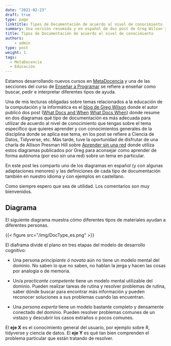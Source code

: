 ```yaml
---
date: "2021-02-23"
draft: true
type: page
linktitle: Tipos de Documentación de acuerdo al nivel de conocimiento
summary: Una versión resumida y en español de dos post de Greg Wilson y una presentación de Allison Presman Hill.
title: Tipos de Documentación de acuerdo al nivel de conocimiento
authors: 
    - admin
type: post
weight: 1
tags: 
  - MetaDocencia
  - Educación
---
```


Estamos desarrollando nuevos cursos en [MetaDocencia](www.metadocencia.org) y una de las secciones del curso de [Enseñar a Programar]() se refiere a enseñar como buscar, pedir e interpretar diferentes tipos de ayuda.

Una de mis lecturas obligadas sobre temas relacionados a la educación de la computación y la informática es el [blog de Greg Wilson](https://third-bit.com/) donde el autor publicó dos post ([What Docs and When](https://third-bit.com/2019/04/10/what-docs-and-when/) [What Docs When](https://third-bit.com/2019/04/16/what-docs-when/)) donde resume en dos diagramas qué tipo de documentación es más adecuada para utilizar de acuerdo al nivel de conocimiento que tengas sobre el tema específico que quieres aprender y con conocimientos generales de la disciplina donde se aplica ese tema, en los post se refiere a Ciencia de Datos, Tidyverse, etc.  Más tarde, tuve la oportunidad de disfrutar de una charla de Allison Presman Hill sobre [Aprender sin una red](https://alison.netlify.app/latinr-learn/#1) donde utiliza estos diagramas publicados por Greg para aconsejar como aprender de forma autónoma (por eso sin una red) sobre un tema en particular.

En este post les comparto uno de los diagramas en español (y con algunas adaptaciones menores) y las definiciones de cada tipo de documentación también en nuestro idioma y con ejemplos en castellano.  

Como siempre espero que sea de utilidad.  Los comentarios son muy bienvenidos.


## Diagrama

El siguiente diagrama muestra cómo diferentes tipos de materiales ayudan a diferentes personas.

{{< figure src="/img/DocType_es.png" >}}

El diaframa divide el plano en tres etapas del modelo de desarrollo cognitivo:

* Una persona _principiante ó novata_ aún no tiene un modelo mental del dominio. No saben lo que no saben, no hablan la jerga y hacen las cosas por analogía o de memoria.

* Un/a _practicante competente_ tiene un modelo mental utilizable del dominio. Pueden realizar tareas de rutina y resolver problemas de rutina, saber dónde buscar para encontrar más información y pueden reconocer soluciones a sus problemas cuando las encuentran.

* Una _persona experta_ tiene un modelo bastante completo y densamente conectado del dominio. Pueden resolver problemas comunes de un vistazo y descubrir los casos extraños o pocos comunes.

 El **eje X** es el conocimiento general del usuario, por ejemplo sobre R, tidyverse y ciencia de datos. El **eje Y** es qué tan bien comprenden el problema particular que están tratando de resolver.

